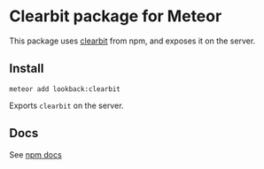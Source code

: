 # Clearbit package for Meteor

This package uses [clearbit](https://www.npmjs.com/package/clearbit) from npm, and exposes it on the server.

## Install

```
meteor add lookback:clearbit
```

Exports `clearbit` on the server.

## Docs

See [npm docs](https://www.npmjs.com/package/clearbit)
